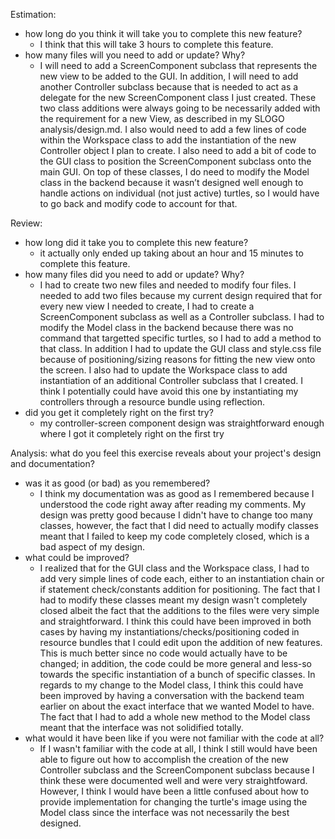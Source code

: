 Estimation:
* how long do you think it will take you to complete this new feature?
	* I think that this will take 3 hours to complete this feature.
* how many files will you need to add or update? Why?
	* I will need to add a ScreenComponent subclass that represents the new view to be added to the GUI. In addition, I will need to add another Controller subclass because that is needed to act as a delegate for the new ScreenComponent class I just created. These two class additions were always going to be necessarily added with the requirement for a new View, as described in my SLOGO analysis/design.md. I also would need to add a few lines of code within the Workspace class to add the instantiation of the new Controller object I plan to create. I also need to add a bit of code to the GUI class to position the ScreenComponent subclass onto the main GUI. On top of these classes, I do need to modify the Model class in the backend because it wasn’t designed well enough to handle actions on individual (not just active) turtles, so I would have to go back and modify code to account for that. 

Review:
* how long did it take you to complete this new feature?
	* it actually only ended up taking about an hour and 15 minutes to complete this feature.
* how many files did you need to add or update? Why?
	* I had to create two new files and needed to modify four files. I needed to add two files because my current design required that for every new view I needed to create, I had to create a ScreenComponent subclass as well as a Controller subclass. I had to modify the Model class in the backend because there was no command that targetted specific turtles, so I had to add a method to that class. In addition I had to update the GUI class and style.css file because of positioning/sizing reasons for fitting the new view onto the screen. I also had to update the Workspace class to add instantiation of an additional Controller subclass that I created. I think I potentially could have avoid this one by instantiating my controllers through a resource bundle using reflection.
* did you get it completely right on the first try?
	* my controller-screen component design was straightforward enough where I got it completely right on the first try
	
Analysis: what do you feel this exercise reveals about your project's design and documentation?
* was it as good (or bad) as you remembered?
	* I think my documentation was as good as I remembered because I understood the code right away after reading my comments. My design was pretty good because I didn't have to change too many classes, however, the fact that I did need to actually modify classes meant that I failed to keep my code completely closed, which is a bad aspect of my design. 
* what could be improved?
	* I realized that for the GUI class and the Workspace class, I had to add very simple lines of code each, either to an instantiation chain or if statement check/constants addition for positioning. The fact that I had to modify these classes meant my design wasn't completely closed albeit the fact that the additions to the files were very simple and straightforward. I think this could have been improved in both cases by having my instantiations/checks/positioning coded in resource bundles that I could edit upon the addition of new features. This is much better since no code would actually have to be changed; in addition, the code could be more general and less-so towards the specific instantiation of a bunch of specific classes. In regards to my change to the Model class, I think this could have been improved by having a conversation with the backend team earlier on about the exact interface that we wanted Model to have. The fact that I had to add a whole new method to the Model class meant that the interface was not solidified totally.
* what would it have been like if you were not familiar with the code at all?
	* If I wasn't familiar with the code at all, I think I still would have been able to figure out how to accomplish the creation of the new Controller subclass and the ScreenComponent subclass because I think these were documented well and were very straightfoward. However, I think I would have been a little confused about how to provide implementation for changing the turtle's image using the Model class since the interface was not necessarily the best designed.